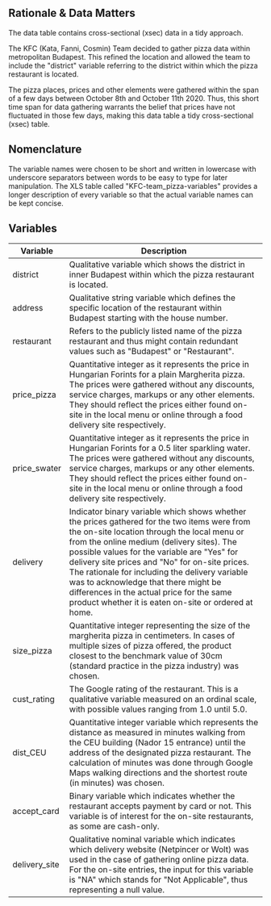 ## Rationale & Data Matters

The data table contains cross-sectional (xsec) data in a tidy approach.

The KFC (Kata, Fanni, Cosmin) Team decided to gather pizza data within metropolitan Budapest. This refined the location and allowed the team to include the "district" variable referring to the district within which the pizza restaurant is located.

The pizza places, prices and other elements were gathered within the span of a few days between October 8th and October 11th 2020. Thus, this short time span for data gathering warrants the belief that prices have not fluctuated in those few days, making this data table a tidy cross-sectional (xsec) table.

## Nomenclature

The variable names were chosen to be short and written in lowercase with underscore separators between words to be easy to type for later manipulation. The XLS table called "KFC-team_pizza-variables" provides a longer description of every variable so that the actual variable names can be kept concise.

## Variables

| Variable      | Description                                                                                                                                                                                                                                                                                                                                                                                                                                                                              |
|---------------|------------------------------------------------------------------------------------------------------------------------------------------------------------------------------------------------------------------------------------------------------------------------------------------------------------------------------------------------------------------------------------------------------------------------------------------------------------------------------------------|
| district      | Qualitative variable which shows the district in inner Budapest within which the pizza restaurant is located.                                                                                                                                                                                                                                                                                                                                                                            |
| address       | Qualitative string variable which defines the specific location of the restaurant within Budapest starting with the house number.                                                                                                                                                                                                                                                                                                                                                        |
| restaurant    | Refers to the publicly listed name of the pizza restaurant and thus might contain redundant values such as "Budapest" or "Restaurant".                                                                                                                                                                                                                                                                                                                                                   |
| price_pizza   | Quantitative integer as it represents the price in Hungarian Forints for a plain Margherita pizza. The prices were gathered without any discounts, service charges, markups or any other elements. They should reflect the prices either found on-site in the local menu or online through a food delivery site respectively.                                                                                                                                                            |
| price_swater  | Quantitative integer as it represents the price in Hungarian Forints for a 0.5 liter sparkling water. The prices were gathered without any discounts, service charges, markups or any other elements. They should reflect the prices either found on-site in the local menu or online through a food delivery site respectively.                                                                                                                                                         |
| delivery      | Indicator binary variable which shows whether the prices gathered for the two items were from the on-site location through the local menu or from the online medium (delivery sites). The possible values for the variable are "Yes" for delivery site prices and "No" for on-site prices. The rationale for including the delivery variable was to acknowledge that there might be differences in the actual price for the same product whether it is eaten on-site or ordered at home. |
| size_pizza    | Quantitative integer representing the size of the margherita pizza in centimeters. In cases of multiple sizes of pizza offered, the product closest to the benchmark value of 30cm (standard practice in the pizza industry) was chosen.                                                                                                                                                                                                                                                 |
| cust_rating   | The Google rating of the restaurant. This is a qualitative variable measured on an ordinal scale, with possible values ranging from 1.0 until 5.0.                                                                                                                                                                                                                                                                                                                                       |
| dist_CEU      | Quantitative integer variable which represents the distance as measured in minutes walking from the CEU building (Nador 15 entrance) until the address of the designated pizza restaurant. The calculation of minutes was done through Google Maps walking directions and the shortest route (in minutes) was chosen.                                                                                                                                                                    |
| accept_card   | Binary variable which indicates whether the restaurant accepts payment by card or not. This variable is of interest for the on-site restaurants, as some are cash-only.                                                                                                                                                                                                                                                                                                                  |
| delivery_site | Qualitative nominal variable which indicates which delivery website (Netpincer or Wolt) was used in the case of gathering online pizza data. For the on-site entries, the input for this variable is "NA" which stands for "Not Applicable", thus representing a null value.                                                                                                                                                                                                             |